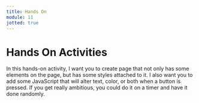 ```yaml
---
title: Hands On
module: 11
jotted: true
---
```


# Hands On Activities

In this hands-on activity, I want you to create page that not only has some elements on the page, but has some styles attached to it.  I also want you to add some JavaScript that will alter text, color, or both when a button is pressed.  If you get really ambitious, you could do it on a timer and have it done randomly.

<div id="jotted-demo-1" class="jotted-theme-stacked"></div>

<script>
    new Jotted(document.querySelector("#jotted-demo-1"), {
    files: [
        {
            type: "js",
            hide: false,
            url:"https://raw.githubusercontent.com/Montana-Media-Arts/441-WebTech-Spring2019/master/Week%2011%20Examples/handsonscript.js"
        },
        {
            type: "html",
            hide: false,
            url:"https://raw.githubusercontent.com/Montana-Media-Arts/441-WebTech-Spring2019/master/Week%2011%20Examples/HandsOnExample.html"

    }],
    showBlank: false,
    showResult: true,
    runScripts: true,
    plugins: [
        { name: 'ace', options: { "maxLines": 100, "Lines": 100 } },
        // { name: 'console', options: { autoClear: true } },
    ]
});
</script>

<!--
<iframe width="560" height="315" src="https://www.youtube.com/embed/gGr5KaucfTE" frameborder="0" allow="accelerometer; autoplay; encrypted-media; gyroscope; picture-in-picture" allowfullscreen></iframe>-->